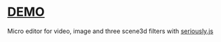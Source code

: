 [DEMO](http://lo-th.github.io/seriously.editor/)
=========
Micro editor for video, image and three scene3d filters
with [seriously.js](https://github.com/brianchirls/Seriously.js/)
